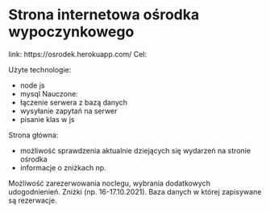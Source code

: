 <h1>Strona internetowa ośrodka wypoczynkowego</h1>
link: https://osrodek.herokuapp.com/
Cel:

Użyte technologie:
- node js
- mysql
Nauczone:
- łączenie serwera z bazą danych
- wysyłanie zapytań na serwer
- pisanie klas w js

Strona główna:
- możliwość sprawdzenia aktualnie dziejących się wydarzeń na stronie ośrodka
- informacje o zniżkach np.

Możliwość zarezerwowania noclegu, wybrania dodatkowych udogodnienień.
Zniżki (np. 16-17.10.2021).
Baza danych w której zapisywane są rezerwacje.
